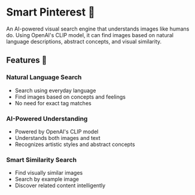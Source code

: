# Smart Pinterest 🎨 

An AI-powered visual search engine that understands images like humans do. Using OpenAI's CLIP model, it can find images based on natural language descriptions, abstract concepts, and visual similarity.

## Features 🌟

### Natural Language Search
- Search using everyday language
- Find images based on concepts and feelings
- No need for exact tag matches

### AI-Powered Understanding
- Powered by OpenAI's CLIP model
- Understands both images and text
- Recognizes artistic styles and abstract concepts

### Smart Similarity Search
- Find visually similar images
- Search by example image
- Discover related content intelligently